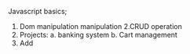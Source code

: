 Javascript basics;
1. Dom manipulation
manipulation
2.CRUD operation
3. Projects:
   a. banking system
   b. Cart management
4. Add
